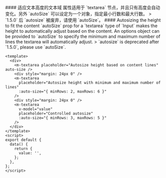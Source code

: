 <cn>
#### 适应文本高度的文本域
属性适用于 `textarea` 节点，并且只有高度会自动变化。另外 `autoSize` 可以设定为一个对象，指定最小行数和最大行数。
> `1.5.0` 后 `autosize` 被废弃，请使用 `autoSize`。
</cn>

<us>
#### Autosizing the height to fit the content
`autoSize` prop for a `textarea` type of `Input` makes the height to automatically adjust based on the content. An options object can be provided to `autoSize` to specify the minimum and maximum number of lines the textarea will automatically adjust.
> `autosize` is deprecated after `1.5.0`, please use `autoSize`.
</us>

```vue
<template>
  <div>
    <m-textarea placeholder="Autosize height based on content lines" auto-size />
    <div style="margin: 24px 0" />
    <m-textarea
      placeholder="Autosize height with minimum and maximum number of lines"
      :auto-size="{ minRows: 2, maxRows: 6 }"
    />
    <div style="margin: 24px 0" />
    <m-textarea
      v-model="value"
      placeholder="Controlled autosize"
      :auto-size="{ minRows: 3, maxRows: 5 }"
    />
  </div>
</template>
<script>
export default {
  data() {
    return {
      value: '',
    };
  },
};
</script>
```
